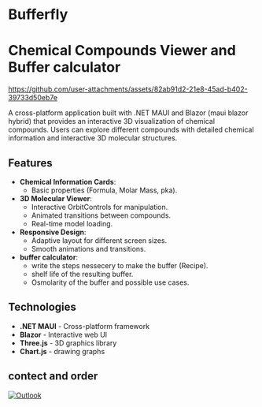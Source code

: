 # Bufferfly
# Chemical Compounds Viewer and Buffer calculator

https://github.com/user-attachments/assets/82ab91d2-21e8-45ad-b402-39733d50eb7e



A cross-platform application built with .NET MAUI and Blazor (maui blazor hybrid) that provides an interactive 3D visualization of chemical compounds. Users can explore different compounds with detailed chemical information and interactive 3D molecular structures.


## Features

- **Chemical Information Cards**: 
  - Basic properties (Formula, Molar Mass, pka).
- **3D Molecular Viewer**:
  - Interactive OrbitControls for manipulation.
  - Animated transitions between compounds.
  - Real-time model loading.
- **Responsive Design**:
  - Adaptive layout for different screen sizes.
  - Smooth animations and transitions.
- **buffer calculator**:
  - write the steps nessecery to make the buffer (Recipe).
  - shelf life of the resulting buffer.
  - Osmolarity of the buffer and possible use cases.


## Technologies

- **.NET MAUI** - Cross-platform framework
- **Blazor** - Interactive web UI
- **Three.js** - 3D graphics library
- **Chart.js** - drawing graphs

## contect and order 
[![Outlook](https://img.shields.io/badge/Microsoft_Outlook-0078D4?style=for-the-badge&logo=microsoft-outlook&logoColor=white)](santosmph45@outlook.com)

